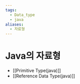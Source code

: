 ```yaml
---
tags:
  - Data_type
  - java
aliases:
  - 자료형
---
```

# Java의 자료형
- [[Primitive Type(java)]]
- [[Reference Data Type(java)]]